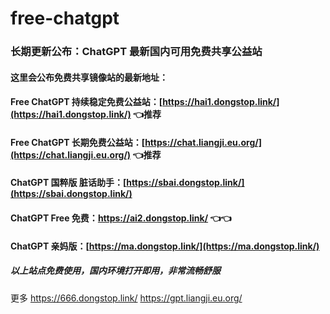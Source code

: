 # free-chatgpt
### 长期更新公布：ChatGPT 最新国内可用免费共享公益站
#### 这里会公布免费共享镜像站的最新地址：
#### Free ChatGPT 持续稳定免费公益站：[https://hai1.dongstop.link/](https://hai1.dongstop.link/) 👈推荐
#### Free ChatGPT 长期免费公益站：[https://chat.liangji.eu.org/](https://chat.liangji.eu.org/) 👈推荐
#### ChatGPT 国粹版 脏话助手：[https://sbai.dongstop.link/](https://sbai.dongstop.link/)
#### ChatGPT Free 免费：https://ai2.dongstop.link/ 👈👈
#### ChatGPT 亲妈版：[https://ma.dongstop.link/](https://ma.dongstop.link/)

##### 以上站点免费使用，国内环境打开即用，非常流畅舒服

更多 https://666.dongstop.link/
https://gpt.liangji.eu.org/ 
